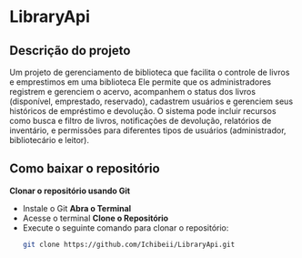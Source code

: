 # LibraryApi

## Descrição do projeto
Um projeto de gerenciamento de biblioteca que facilita o controle de livros e emprestimos em uma biblioteca Ele permite que os administradores registrem e gerenciem o acervo, acompanhem o status dos livros (disponível, emprestado, reservado), cadastrem usuários e gerenciem seus históricos de empréstimo e devolução. O sistema pode incluir recursos como busca e filtro de livros, notificações de devolução, relatórios de inventário, e permissões para diferentes tipos de usuários (administrador, bibliotecário e leitor).

## Como baixar o repositório
**Clonar o repositório usando Git**
  - Instale o Git
**Abra o Terminal**
   - Acesse o terminal
**Clone o Repositório**
   - Execute o seguinte comando para clonar o repositório:
     ```bash
     git clone https://github.com/Ichibeii/LibraryApi.git
     ```
